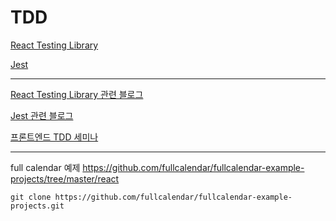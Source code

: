 # TDD


[React Testing Library](https://testing-library.com/docs/react-testing-library/intro/)

[Jest](https://jestjs.io/docs/getting-started)

---

[React Testing Library 관련 블로그](https://tecoble.techcourse.co.kr/post/2021-10-22-react-testing-library/)

[Jest 관련 블로그](https://www.daleseo.com/jest-basic/)

[프론트엔드 TDD 세미나](https://www.youtube.com/watch?v=L1dtkLeIz-M&t=1898s)


---

full calendar 예제
https://github.com/fullcalendar/fullcalendar-example-projects/tree/master/react
```
git clone https://github.com/fullcalendar/fullcalendar-example-projects.git
```
